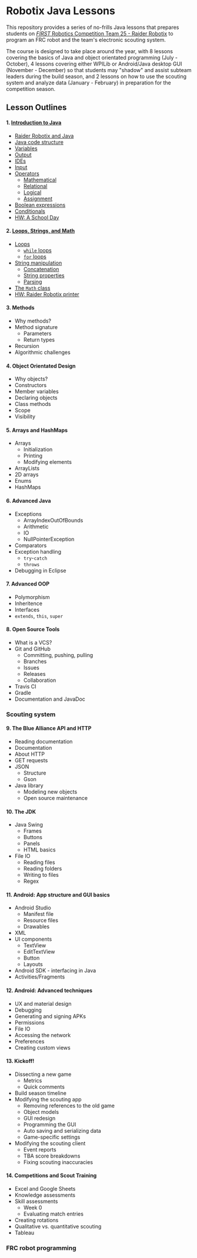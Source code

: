 # Robotix Java Lessons

This repository provides a series of no-frills Java lessons that prepares students on [*FIRST* Robotics Competition Team 25 - Raider Robotix](http://www.raiderrobotix.org/) to program an FRC robot and the team's electronic scouting system.

The course is designed to take place around the year, with 8 lessons covering the basics of Java and object orientated programming (July - October), 4 lessons covering either WPILib or Android/Java desktop GUI (November - December) so that students may "shadow" and assist subteam leaders during the build season, and 2 lessons on how to use the scouting system and analyze data (January - February) in preparation for the competition season.

## Lesson Outlines

#### 1. [Introduction to Java](/Lesson-1/Lesson-1.md)
 * [Raider Robotix and Java](/Lesson-1/Lesson-1.md#raider-robotix-and-java)
 * [Java code structure](/Lesson-1/Lesson-1.md#Java-code-structure)
 * [Variables](/Lesson-1/Lesson-1.md#Variables)
 * [Output](/Lesson-1/Lesson-1.md#output)
 * [IDEs](/Lesson-1/Lesson-1.md#an-ide)
 * [Input](/Lesson-1/Lesson-1.md#input)
 * [Operators](/Lesson-1/Lesson-1.md#operators)
   * [Mathematical](/Lesson-1/Lesson-1.md#mathematical)
   * [Relational](/Lesson-1/Lesson-1.md#relational)
   * [Logical](/Lesson-1/Lesson-1.md#logical)
   * [Assignment](/Lesson-1/Lesson-1.md#some-shortcuts)
 * [Boolean expressions](/Lesson-1/Lesson-1.md#boolean-expressions)
 * [Conditionals](/Lesson-1/Lesson-1.md#conditionals)
 * [HW: A School Day](/Lesson-1/Lesson-1.md#assignment)

#### 2. [Loops, Strings, and Math](/Lesson-2/Lesson-2.md)
 * [Loops](/Lesson-2/Lesson-2.md#loops)
   * [`while` loops](/Lesson-2/Lesson-2.md#while-loops)
   * [`for` loops](/Lesson-2/Lesson-2.md#for-loops)
 * [String manipulation](/Lesson-2/Lesson-2.md#string-manipulation)
   * [Concatenation](/Lesson-2/Lesson-2.md#concatenation)
   * [String properties](/Lesson-2/Lesson-2.md#string-properties)
   * [Parsing](/Lesson-2/Lesson-2.md#parsing-a-string)
 * [The `Math` class](/Lesson-2/Lesson-2.md#the-math-class)
 * [HW: Raider Robotix printer](/Lesson-2/Lesson-2.md#assignment)

#### 3. Methods
 * Why methods?
 * Method signature
   * Parameters
   * Return types
 * Recursion
 * Algorithmic challenges

#### 4. Object Orientated Design
 * Why objects?
 * Constructors
 * Member variables
 * Declaring objects
 * Class methods
 * Scope
 * Visibility

#### 5. Arrays and HashMaps
 * Arrays
   * Initialization
   * Printing
   * Modifying elements
 * ArrayLists
 * 2D arrays
 * Enums
 * HashMaps

#### 6. Advanced Java
 * Exceptions
   * ArrayIndexOutOfBounds
   * Arithmetic
   * IO
   * NullPointerException
 * Comparators
 * Exception handling
   * `try`-`catch`
   * `throws`
 * Debugging in Eclipse

#### 7. Advanced OOP
 * Polymorphism
 * Inheritence
 * Interfaces
 * `extends`, `this`, `super`

#### 8. Open Source Tools
 * What is a VCS?
 * Git and GitHub
   * Committing, pushing, pulling
   * Branches
   * Issues
   * Releases
   * Collaboration
 * Travis CI
 * Gradle
 * Documentation and JavaDoc

### Scouting system

#### 9. The Blue Alliance API and HTTP
 * Reading documentation
 * Documentation
 * About HTTP
 * GET requests
 * JSON
   * Structure
   * Gson
 * Java library
   * Modeling new objects
   * Open source maintenance


#### 10. The JDK
 * Java Swing
   * Frames
   * Buttons
   * Panels
   * HTML basics
 * File IO
   * Reading files
   * Reading folders
   * Writing to files
   * Regex


#### 11. Android: App structure and GUI basics
 * Android Studio
   * Manifest file
   * Resource files
   * Drawables
 * XML
 * UI components
   * TextView
   * EditTextView
   * Button
   * Layouts
 * Android SDK - interfacing in Java
 * Activities/Fragments

#### 12. Android: Advanced techniques
 * UX and material design
 * Debugging
 * Generating and signing APKs
 * Permissions
 * File IO
 * Accessing the network
 * Preferences
 * Creating custom views

#### 13. Kickoff!
 * Dissecting a new game
   * Metrics
   * Quick comments
 * Build season timeline
 * Modifying the scouting app
   * Removing references to the old game
   * Object models
   * GUI redesign
   * Programming the GUI
   * Auto saving and serializing data
   * Game-specific settings
 * Modifying the scouting client
   * Event reports
   * TBA score breakdowns
   * Fixing scouting inaccuracies

#### 14. Competitions and Scout Training
 * Excel and Google Sheets
 * Knowledge assessments
 * Skill assessments
   * Week 0
   * Evaluating match entries
 * Creating rotations
 * Qualitative vs. quantitative scouting
 * Tableau

### FRC robot programming
